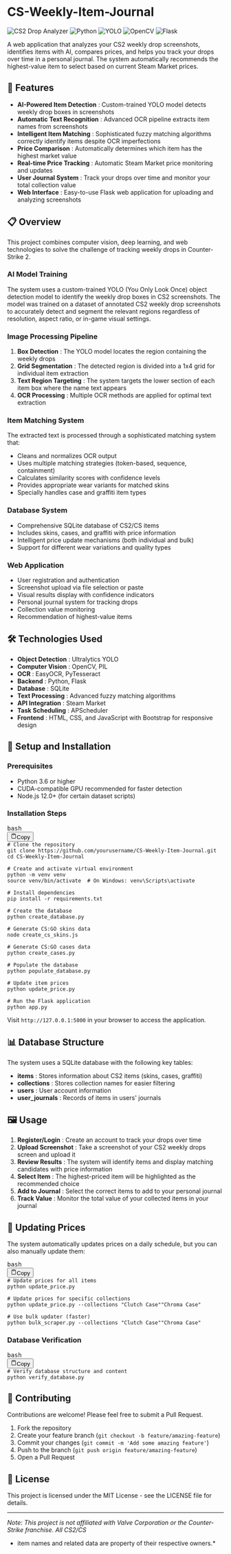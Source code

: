 # CS-Weekly-Item-Journal

<img src="https://img.shields.io/badge/CS2-Drop_Analyzer-orange" alt="CS2 Drop Analyzer"> <img src="https://img.shields.io/badge/Python-3.6%2B-blue" alt="Python"> <img src="https://img.shields.io/badge/YOLO-11%2B-green" alt="YOLO"> <img src="https://img.shields.io/badge/OpenCV-4.5%2B-red" alt="OpenCV"> <img src="https://img.shields.io/badge/Flask-2.0%2B-lightgrey" alt="Flask">

A web application that analyzes your CS2 weekly drop screenshots, identifies items with AI, compares prices, and helps you track your drops over time in a personal journal. The system automatically recommends the highest-value item to select based on current Steam Market prices.

## 🚀 Features

* **AI-Powered Item Detection** : Custom-trained YOLO model detects weekly drop boxes in screenshots
* **Automatic Text Recognition** : Advanced OCR pipeline extracts item names from screenshots
* **Intelligent Item Matching** : Sophisticated fuzzy matching algorithms correctly identify items despite OCR imperfections
* **Price Comparison** : Automatically determines which item has the highest market value
* **Real-time Price Tracking** : Automatic Steam Market price monitoring and updates
* **User Journal System** : Track your drops over time and monitor your total collection value
* **Web Interface** : Easy-to-use Flask web application for uploading and analyzing screenshots

## 📋 Overview

This project combines computer vision, deep learning, and web technologies to solve the challenge of tracking weekly drops in Counter-Strike 2.

### AI Model Training

The system uses a custom-trained YOLO (You Only Look Once) object detection model to identify the weekly drop boxes in CS2 screenshots. The model was trained on a dataset of annotated CS2 weekly drop screenshots to accurately detect and segment the relevant regions regardless of resolution, aspect ratio, or in-game visual settings.

### Image Processing Pipeline

1. **Box Detection** : The YOLO model locates the region containing the weekly drops
2. **Grid Segmentation** : The detected region is divided into a 1x4 grid for individual item extraction
3. **Text Region Targeting** : The system targets the lower section of each item box where the name text appears
4. **OCR Processing** : Multiple OCR methods are applied for optimal text extraction

### Item Matching System

The extracted text is processed through a sophisticated matching system that:

* Cleans and normalizes OCR output
* Uses multiple matching strategies (token-based, sequence, containment)
* Calculates similarity scores with confidence levels
* Provides appropriate wear variants for matched skins
* Specially handles case and graffiti item types

### Database System

* Comprehensive SQLite database of CS2/CS
  items
* Includes skins, cases, and graffiti with price information
* Intelligent price update mechanisms (both individual and bulk)
* Support for different wear variations and quality types

### Web Application

* User registration and authentication
* Screenshot upload via file selection or paste
* Visual results display with confidence indicators
* Personal journal system for tracking drops
* Collection value monitoring
* Recommendation of highest-value items

## 🛠️ Technologies Used

* **Object Detection** : Ultralytics YOLO
* **Computer Vision** : OpenCV, PIL
* **OCR** : EasyOCR, PyTesseract
* **Backend** : Python, Flask
* **Database** : SQLite
* **Text Processing** : Advanced fuzzy matching algorithms
* **API Integration** : Steam Market 
* **Task Scheduling** : APScheduler
* **Frontend** : HTML, CSS, and JavaScript with Bootstrap for responsive design

## 🔧 Setup and Installation

### Prerequisites

* Python 3.6 or higher
* CUDA-compatible GPU recommended for faster detection
* Node.js 12.0+ (for certain dataset scripts)

### Installation Steps

<pre><div class="relative flex flex-col rounded-lg"><div class="text-text-300 absolute pl-3 pt-2.5 text-xs">bash</div><div class="pointer-events-none sticky my-0.5 ml-0.5 flex items-center justify-end px-1.5 py-1 mix-blend-luminosity top-0"><div class="from-bg-300/90 to-bg-300/70 pointer-events-auto rounded-md bg-gradient-to-b p-0.5 backdrop-blur-md"><button class="flex flex-row items-center gap-1 rounded-md p-1 py-0.5 text-xs transition-opacity delay-100 text-text-300 active:scale-95 select-none hover:bg-bg-200 opacity-60 hover:opacity-100" data-state="closed"><svg xmlns="http://www.w3.org/2000/svg" width="14" height="14" fill="currentColor" viewBox="0 0 256 256" class="text-text-500 mr-px -translate-y-[0.5px]"><path d="M200,32H163.74a47.92,47.92,0,0,0-71.48,0H56A16,16,0,0,0,40,48V216a16,16,0,0,0,16,16H200a16,16,0,0,0,16-16V48A16,16,0,0,0,200,32Zm-72,0a32,32,0,0,1,32,32H96A32,32,0,0,1,128,32Zm72,184H56V48H82.75A47.93,47.93,0,0,0,80,64v8a8,8,0,0,0,8,8h80a8,8,0,0,0,8-8V64a47.93,47.93,0,0,0-2.75-16H200Z"></path></svg><span class="text-text-200 pr-0.5">Copy</span></button></div></div><div><div class="prismjs code-block__code !my-0 !rounded-lg !text-sm !leading-relaxed"><code class="language-bash"><span class=""><span class="token comment"># Clone the repository</span><span class="">
</span></span><span class=""><span class=""></span><span class="token function">git</span><span class=""> clone https://github.com/yourusername/CS-Weekly-Item-Journal.git
</span></span><span class=""><span class=""></span><span class="token builtin class-name">cd</span><span class=""> CS-Weekly-Item-Journal
</span></span><span class="">
</span><span class=""><span class=""></span><span class="token comment"># Create and activate virtual environment</span><span class="">
</span></span><span class="">python -m venv venv
</span><span class=""><span class=""></span><span class="token builtin class-name">source</span><span class=""> venv/bin/activate  </span><span class="token comment"># On Windows: venv\Scripts\activate</span><span class="">
</span></span><span class="">
</span><span class=""><span class=""></span><span class="token comment"># Install dependencies</span><span class="">
</span></span><span class=""><span class="">pip </span><span class="token function">install</span><span class=""> -r requirements.txt
</span></span><span class="">
</span><span class=""><span class=""></span><span class="token comment"># Create the database</span><span class="">
</span></span><span class="">python create_database.py
</span><span class="">
</span><span class=""><span class=""></span><span class="token comment"># Generate CS:GO skins data</span><span class="">
</span></span><span class=""><span class=""></span><span class="token function">node</span><span class=""> create_cs_skins.js
</span></span><span class="">
</span><span class=""><span class=""></span><span class="token comment"># Generate CS:GO cases data</span><span class="">
</span></span><span class="">python create_cases.py
</span><span class="">
</span><span class=""><span class=""></span><span class="token comment"># Populate the database</span><span class="">
</span></span><span class="">python populate_database.py
</span><span class="">
</span><span class=""><span class=""></span><span class="token comment"># Update item prices</span><span class="">
</span></span><span class="">python update_price.py
</span><span class="">
</span><span class=""><span class=""></span><span class="token comment"># Run the Flask application</span><span class="">
</span></span><span class="">python app.py</span></code></div></div></div></pre>

Visit `http://127.0.0.1:5000` in your browser to access the application.

## 📊 Database Structure

The system uses a SQLite database with the following key tables:

* **items** : Stores information about CS2 items (skins, cases, graffiti)
* **collections** : Stores collection names for easier filtering
* **users** : User account information
* **user_journals** : Records of items in users' journals

## 🖼️ Usage

1. **Register/Login** : Create an account to track your drops over time
2. **Upload Screenshot** : Take a screenshot of your CS2 weekly drops screen and upload it
3. **Review Results** : The system will identify items and display matching candidates with price information
4. **Select Item** : The highest-priced item will be highlighted as the recommended choice
5. **Add to Journal** : Select the correct items to add to your personal journal
6. **Track Value** : Monitor the total value of your collected items in your journal

## 🔄 Updating Prices

The system automatically updates prices on a daily schedule, but you can also manually update them:

<pre><div class="relative flex flex-col rounded-lg"><div class="text-text-300 absolute pl-3 pt-2.5 text-xs">bash</div><div class="pointer-events-none sticky my-0.5 ml-0.5 flex items-center justify-end px-1.5 py-1 mix-blend-luminosity top-0"><div class="from-bg-300/90 to-bg-300/70 pointer-events-auto rounded-md bg-gradient-to-b p-0.5 backdrop-blur-md"><button class="flex flex-row items-center gap-1 rounded-md p-1 py-0.5 text-xs transition-opacity delay-100 text-text-300 active:scale-95 select-none hover:bg-bg-200 opacity-60 hover:opacity-100" data-state="closed"><svg xmlns="http://www.w3.org/2000/svg" width="14" height="14" fill="currentColor" viewBox="0 0 256 256" class="text-text-500 mr-px -translate-y-[0.5px]"><path d="M200,32H163.74a47.92,47.92,0,0,0-71.48,0H56A16,16,0,0,0,40,48V216a16,16,0,0,0,16,16H200a16,16,0,0,0,16-16V48A16,16,0,0,0,200,32Zm-72,0a32,32,0,0,1,32,32H96A32,32,0,0,1,128,32Zm72,184H56V48H82.75A47.93,47.93,0,0,0,80,64v8a8,8,0,0,0,8,8h80a8,8,0,0,0,8-8V64a47.93,47.93,0,0,0-2.75-16H200Z"></path></svg><span class="text-text-200 pr-0.5">Copy</span></button></div></div><div><div class="prismjs code-block__code !my-0 !rounded-lg !text-sm !leading-relaxed"><code class="language-bash"><span class=""><span class="token comment"># Update prices for all items</span><span class="">
</span></span><span class="">python update_price.py
</span><span class="">
</span><span class=""><span class=""></span><span class="token comment"># Update prices for specific collections</span><span class="">
</span></span><span class=""><span class="">python update_price.py --collections </span><span class="token string">"Clutch Case"</span><span class=""></span><span class="token string">"Chroma Case"</span><span class="">
</span></span><span class="">
</span><span class=""><span class=""></span><span class="token comment"># Use bulk updater (faster)</span><span class="">
</span></span><span class=""><span class="">python bulk_scraper.py --collections </span><span class="token string">"Clutch Case"</span><span class=""></span><span class="token string">"Chroma Case"</span></span></code></div></div></div></pre>

### Database Verification

<pre><div class="relative flex flex-col rounded-lg"><div class="text-text-300 absolute pl-3 pt-2.5 text-xs">bash</div><div class="pointer-events-none sticky my-0.5 ml-0.5 flex items-center justify-end px-1.5 py-1 mix-blend-luminosity top-0"><div class="from-bg-300/90 to-bg-300/70 pointer-events-auto rounded-md bg-gradient-to-b p-0.5 backdrop-blur-md"><button class="flex flex-row items-center gap-1 rounded-md p-1 py-0.5 text-xs transition-opacity delay-100 text-text-300 active:scale-95 select-none hover:bg-bg-200 opacity-60 hover:opacity-100" data-state="closed"><svg xmlns="http://www.w3.org/2000/svg" width="14" height="14" fill="currentColor" viewBox="0 0 256 256" class="text-text-500 mr-px -translate-y-[0.5px]"><path d="M200,32H163.74a47.92,47.92,0,0,0-71.48,0H56A16,16,0,0,0,40,48V216a16,16,0,0,0,16,16H200a16,16,0,0,0,16-16V48A16,16,0,0,0,200,32Zm-72,0a32,32,0,0,1,32,32H96A32,32,0,0,1,128,32Zm72,184H56V48H82.75A47.93,47.93,0,0,0,80,64v8a8,8,0,0,0,8,8h80a8,8,0,0,0,8-8V64a47.93,47.93,0,0,0-2.75-16H200Z"></path></svg><span class="text-text-200 pr-0.5">Copy</span></button></div></div><div><div class="prismjs code-block__code !my-0 !rounded-lg !text-sm !leading-relaxed"><code class="language-bash"><span class=""><span class="token comment"># Verify database structure and content</span><span class="">
</span></span><span class="">python verify_database.py</span></code></div></div></div></pre>

## 🤝 Contributing

Contributions are welcome! Please feel free to submit a Pull Request.

1. Fork the repository
2. Create your feature branch (`git checkout -b feature/amazing-feature`)
3. Commit your changes (`git commit -m 'Add some amazing feature'`)
4. Push to the branch (`git push origin feature/amazing-feature`)
5. Open a Pull Request

## 📜 License

This project is licensed under the MIT License - see the LICENSE file for details.

---

*Note: This project is not affiliated with Valve Corporation or the Counter-Strike franchise. All CS2/CS*

* item names and related data are property of their respective owners.*

